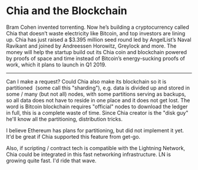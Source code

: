 # Chia and the Blockchain

Bram Cohen invented torrenting. Now he’s building a cryptocurrency
called Chia that doesn’t waste electricity like Bitcoin, and top
investors are lining up. Chia has just raised a $3.395 million seed
round led by AngelList’s Naval Ravikant and joined by Andreessen
Horowitz, Greylock and more. The money will help the startup build out
its Chia coin and blockchain powered by proofs of space and time
instead of Bitcoin’s energy-sucking proofs of work, which it plans to
launch in Q1 2019.

----

Can I make a request? Could Chia also make its blockchain so it is
partitioned  (some call this "sharding"), e.g. data is divided up and
stored in some / many (but not all) nodes, with some partitions
serving as backups, so all data does not have to reside in one place
and it does not get lost. The word is Bitcoin blockchain requires
"official" nodes to download the ledger in full, this is a complete
waste of time. Since Chia creator is the "disk guy" he'll know all the
partitioning, distribution tricks. 

I believe Ethereum has plans for partitioning, but did not implement
it yet. It'd be great if Chia supported this feature from get-go.

Also, if scripting / contract tech is compatible with the Lightning
Network, Chia could be integrated in this fast networking
infrastructure. LN is growing quite fast. I'd ride that wave.


